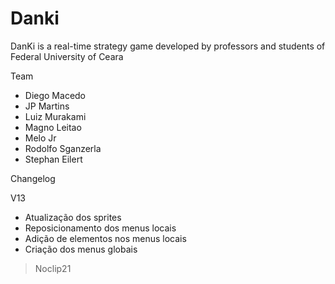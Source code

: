 Danki
=====

DanKi is a real-time strategy game developed by professors and students of Federal University of Ceara


Team

- Diego Macedo
- JP Martins
- Luiz Murakami
- Magno Leitao
- Melo Jr
- Rodolfo Sganzerla
- Stephan Eilert


Changelog

V13

- Atualização dos sprites
- Reposicionamento dos menus locais
- Adição de elementos nos menus locais
- Criação dos menus globais

> Noclip21
